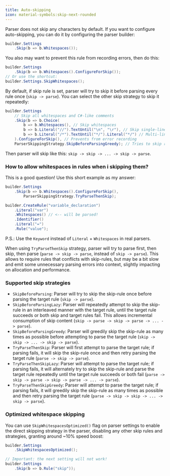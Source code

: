 ```yaml
---
title: Auto-skipping
icon: material-symbols:skip-next-rounded
---
```


Parser does not skip any characters by default. If you want to configure auto-skipping, you can do it by configuring the parser builder:

```csharp
builder.Settings
    .Skip(b => b.Whitespaces());
```

You also may want to prevent this rule from recording errors, then do this:

```csharp
builder.Settings
    .Skip(b => b.Whitespaces().ConfigureForSkip());
// Or use the shortcut:
builder.Settings.SkipWhitespaces();
```

By default, if skip rule is set, parser will try to skip it before parsing every rule once (`skip -> parse`). You can select the other skip strategy to skip it repeatedly:

```csharp
builder.Settings
    // Skip all whitespaces and C#-like comments
    .Skip(b => b.Choice(
        b => b.Whitespaces(), // Skip whitespaces
        b => b.Literal("//").TextUntil("\n", "\r"), // Skip single-line comments, newline characters will be skipped by upper choice (Whitespaces)
        b => b.Literal("/*").TextUntil("*/").Literal("*/") // Multi-line comments
    ).ConfigureForSkip(), // Prevents from error recording
    ParserSkippingStrategy.SkipBeforeParsingGreedy); // Tries to skip repeatedly until skip-rule fails
```

Then parser will skip like this: `skip -> skip -> ... -> skip -> parse`.

### How to allow whitespaces in rules when i skipping them?

This is a good question! Use this short example as my answer:

```csharp
builder.Settings
    .Skip(b => b.Whitespaces().ConfigureForSkip(),
        ParserSkippingStrategy.TryParseThenSkip);

builder.CreateRule("variable_declaration")
    .Literal("var")
    .Whitespaces() // <-- will be parsed!
    .Identifier()
    .Literal("=")
    .Rule("value");
```

P.S.: Use the `Keyword` instead of `Literal` + `Whitespaces` in real parsers.

When using `TryParseThenSkip` strategy, parser will try to parse first, then skip, then parse (`parse -> skip -> parse`, instead of `skip -> parse`). This allows to require rules that conflicts with skip-rules, but may be a bit slow and emit some unnecessary parsing errors into context, slightly impacting on allocation and performance.

### Supported skip strategies

- `SkipBeforeParsing`: Parser will try to skip the skip-rule once before parsing the target rule (`skip -> parse`).
- `SkipBeforeParsingLazy`: Parser will repeatedly attempt to skip the skip-rule in an interleaved manner with the target rule, until the target rule succeeds or both skip and target rules fail. This allows incremental consumption of skip content (`skip -> parse -> skip -> parse -> ... -> parse`).
- `SkipBeforeParsingGreedy`: Parser will greedily skip the skip-rule as many times as possible before attempting to parse the target rule (`skip -> skip -> ... -> skip -> parse`).
- `TryParseThenSkip`: Parser will first attempt to parse the target rule; if parsing fails, it will skip the skip-rule once and then retry parsing the target rule (`parse -> skip -> parse`).
- `TryParseThenSkipLazy`: Parser will attempt to parse the target rule; if parsing fails, it will alternately try to skip the skip-rule and parse the target rule repeatedly until the target rule succeeds or both fail (`parse -> skip -> parse -> skip -> parse -> ... -> parse`).
- `TryParseThenSkipGreedy`: Parser will attempt to parse the target rule; if parsing fails, it will greedily skip the skip-rule as many times as possible and then retry parsing the target rule (`parse -> skip -> skip -> ... -> skip -> parse`).

### Optimized whitespace skipping

You can use `SkipWhitespacesOptimized()` flag on parser settings to enable the direct skipping strategy in the parser, disabling any other skip rules and strategies, granting around ~10% speed boost:

```csharp
builder.Settings
	.SkipWhitespacesOptimized();

// Important: the next setting will not work!
builder.Settings
	.Skip(b => b.Rule("skip"));
```